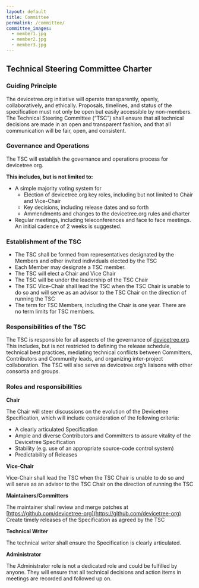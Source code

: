 ```yaml
---
layout: default
title: Committee
permalink: /committee/
committee_images:
  - member1.jpg
  - member2.jpg
  - member3.jpg
---
```

## Technical Steering Committee Charter

### Guiding Principle

The devicetree.org initiative will operate transparently, openly, collaboratively, and ethically. Proposals, timelines, and status of the specification must not only be open but easily accessible by non-members. The Technical Steering Committee (“TSC”) shall ensure that all technical decisions are made in an open and transparent fashion, and that all communication will be fair, open, and consistent.

### Governance and Operations

The TSC will establish the governance and operations process for devicetree.org.

**This includes, but is not limited to:**

*   A simple majority voting system for
    *   Election of devicetree.org key roles, including but not limited to Chair and Vice-Chair
    *   Key decisions, including release dates and so forth
    *   Ammendments and changes to the devicetree.org rules and charter
*   Regular meetings, including teleconferences and face to face meetings. An initial cadence of 2 weeks is suggested.

### Establishment of the TSC

*   The TSC shall be formed from representatives designated by the Members and other invited individuals elected by the TSC
*   Each Member may designate a TSC member.
*   The TSC will elect a Chair and Vice Chair
*   The TSC will be under the leadership of the TSC Chair
*   The TSC Vice-Chair shall lead the TSC when the TSC Chair is unable to do so and will serve as an advisor to the TSC Chair on the direction of running the TSC
*   The term for TSC Members, including the Chair is one year. There are no term limits for TSC members.

### Responsibilities of the TSC

The TSC is responsible for all aspects of the governance of [devicetree.org](http://devicetree.org). This includes, but is not restricted to defining the release schedule, technical best practices, mediating technical conflicts between Committers, Contributors and Community leads, and organizing inter-project collaboration. The TSC will also serve as devicetree.org’s liaisons with other consortia and groups.

### Roles and responsibilities

**Chair**

The Chair will steer discussions on the evolution of the Devicetree Specification, which will include consideration of the following criteria:

*   A clearly articulated Specification
*   Ample and diverse Contributors and Committers to assure vitality of the Devicetree Specification
*   Stability (e.g. use of an appropriate source-code control system)
*   Predictability of Releases

**Vice-Chair**

Vice-Chair shall lead the TSC when the TSC Chair is unable to do so and will serve as an advisor to the TSC Chair on the direction of running the TSC

**Maintainers/Committers**

The maintainer shall review and merge patches at [https://github.com/devicetree-org](https://github.com/devicetree-org)  
Create timely releases of the Specification as agreed by the TSC

**Technical Writer**

The technical writer shall ensure the Specification is clearly articulated.

**Administrator**

The Administrator role is not a dedicated role and could be fulfilled by anyone. They will ensure that all technical decisions and action items in meetings are recorded and followed up on.
